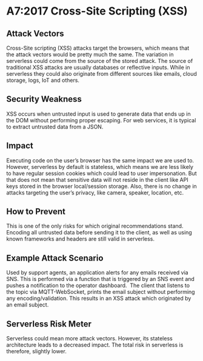 # A7:2017 Cross-Site Scripting (XSS)
## Attack Vectors
Cross-Site scripting (XSS) attacks target the browsers, which means that the attack vectors would be pretty much the same. The variation in serverless could come from the source of the stored attack. The source of traditional XSS attacks are usually databases or reflective inputs. While in serverless they could also originate from different sources like emails, cloud storage, logs, IoT and others.

## Security Weakness
XSS occurs when untrusted input is used to generate data that ends up in the DOM without performing proper escaping. For web services, it is typical to extract untrusted data from a JSON.

## Impact
Executing code on the user’s browser has the same impact we are used to. However, serverless by default is stateless, which means we are less likely to have regular session cookies which could lead to user impersonation. But that does not mean that sensitive data will not reside in the client like API keys stored in the browser local/session storage. Also, there is no change in attacks targeting the user’s privacy, like camera, speaker, location, etc.

## How to Prevent
This is one of the only risks for which original recommendations stand. Encoding all untrusted data before sending it to the client, as well as using known frameworks and headers are still valid in serverless.

## Example Attack Scenario
Used by support agents, an application alerts for any emails received via SNS. This is performed via a function that is triggered by an SNS event and pushes a notification to the operator dashboard.
<image> 
The client that listens to the topic via MQTT-WebSocket, prints the email subject without performing any encoding/validation. This results in an XSS attack which originated by an email subject.
<image>

## Serverless Risk Meter
Serverless could mean more attack vectors. However, its stateless architecture leads to a decreased impact.
The total risk in serverless is therefore, slightly lower.